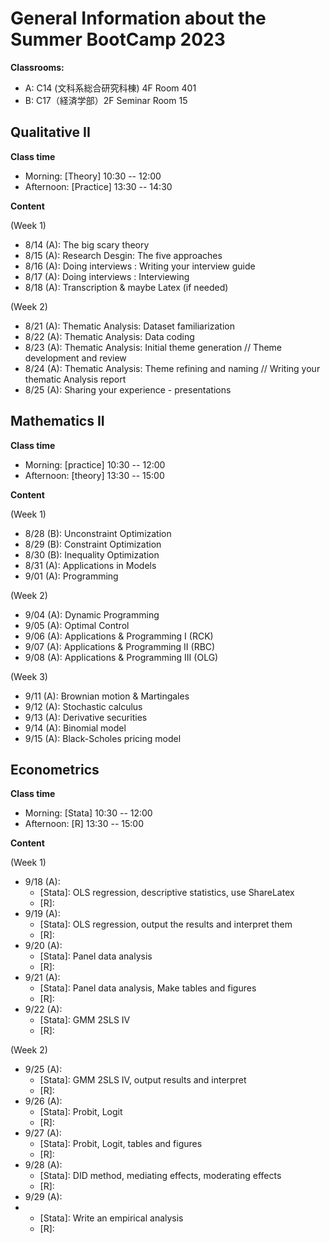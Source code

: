# General Information about the Summer BootCamp 2023

**Classrooms:**
* A: C14 (文科系総合研究科棟) 4F Room 401
* B: C17（経済学部）2F Seminar Room 15

## Qualitative II

**Class time**

* Morning: [Theory] 10:30 -- 12:00
* Afternoon: [Practice] 13:30 -- 14:30

**Content**

(Week 1)

* 8/14 (A): The big scary theory
* 8/15 (A): Research Desgin: The five approaches 
* 8/16 (A): Doing interviews : Writing your interview guide
* 8/17 (A): Doing interviews : Interviewing
* 8/18 (A): Transcription & maybe Latex (if needed)

(Week 2)

* 8/21 (A): Thematic Analysis: Dataset familiarization  
* 8/22 (A): Thematic Analysis: Data coding
* 8/23 (A): Thematic Analysis: Initial theme generation // Theme development and review 
* 8/24 (A): Thematic Analysis: Theme refining and naming // Writing your thematic Analysis report
* 8/25 (A): Sharing your experience - presentations

## Mathematics II

**Class time**

* Morning: [practice] 10:30 -- 12:00
* Afternoon: [theory] 13:30 -- 15:00

**Content**

(Week 1)

* 8/28 (B): Unconstraint Optimization
* 8/29 (B): Constraint Optimization
* 8/30 (B): Inequality Optimization
* 8/31 (A): Applications in Models
* 9/01 (A): Programming

(Week 2)

* 9/04 (A): Dynamic Programming
* 9/05 (A): Optimal Control
* 9/06 (A): Applications & Programming I (RCK)
* 9/07 (A): Applications & Programming II (RBC)
* 9/08 (A): Applications & Programming III (OLG)

(Week 3)

* 9/11 (A): Brownian motion & Martingales
* 9/12 (A): Stochastic calculus
* 9/13 (A): Derivative securities
* 9/14 (A): Binomial model
* 9/15 (A): Black-Scholes pricing model

## Econometrics

**Class time**

* Morning: [Stata] 10:30 -- 12:00
* Afternoon: [R] 13:30 -- 15:00

**Content**

(Week 1)

* 9/18 (A):
  - [Stata]: OLS regression, descriptive statistics, use ShareLatex
  - [R]:
* 9/19 (A):
  - [Stata]: OLS regression, output the results and interpret them
  - [R]:
* 9/20 (A):
  - [Stata]: Panel data analysis
  - [R]:
* 9/21 (A):
  - [Stata]: Panel data analysis, Make tables and figures
  - [R]: 
* 9/22 (A):
  - [Stata]: GMM 2SLS IV
  - [R]: 

(Week 2)

* 9/25 (A):
  - [Stata]: GMM 2SLS IV, output results and interpret
  - [R]: 
* 9/26 (A):
  - [Stata]: Probit, Logit
  - [R]:
* 9/27 (A):
  - [Stata]: Probit, Logit, tables and figures
  - [R]: 
* 9/28 (A):
  - [Stata]: DID method, mediating effects, moderating effects
  - [R]:
* 9/29 (A):
* - [Stata]: Write an empirical analysis
  - [R]:
